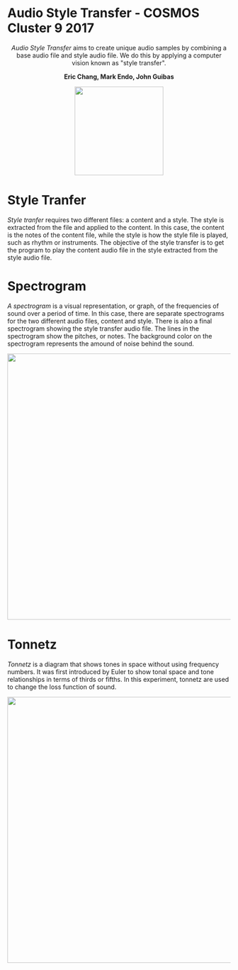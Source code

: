 # Audio Style Transfer - COSMOS Cluster 9 2017

<p align="center"> <i>Audio Style Transfer</i> aims to create unique audio samples by combining a base audio file and style audio file. We do this by applying a computer vision known as "style transfer".</p>


<p align="center"> <b>Eric Chang, Mark Endo, John Guibas</b> </p>

<p align="center"> <img src="https://cosmos-ucop.ucdavis.edu/Contents/i/cosmos-logo.png" width="200"> </p>

# Style Tranfer

*Style tranfer* requires two different files: a content and a style. The style is extracted from the file and applied to the content. In this case, the content is the notes of the content file, while the style is how the style file is played, such as rhythm or instruments. The objective of the style transfer is to get the program to play the content audio file in the style extracted from the style audio file.

# Spectrogram

*A spectrogram* is a visual representation, or graph, of the frequencies of sound over a period of time. In this case, there are separate spectrograms for the two different audio files, content and style. There is also a final spectrogram showing the style transfer audio file. The lines in the spectrogram show the pitches, or notes. The background color on the spectrogram represents the amound of noise behind the sound.

<p align="center"> <img src="http://i.imgur.com/vP90hGB.png" width="600"> </p>

# Tonnetz

*Tonnetz* is a diagram that shows tones in space without using frequency numbers. It was first introduced by Euler to show tonal space and tone relationships in terms of thirds or fifths. In this experiment, tonnetz are used to change the loss function of sound.

<p align="center"> <img src="https://upload.wikimedia.org/wikipedia/commons/6/67/TonnetzTorus.gif" width="600"> </p>
